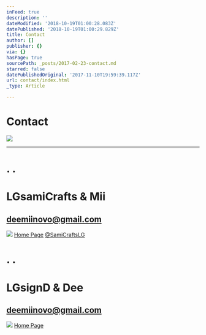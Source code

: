 ```yaml
---
inFeed: true
description: ''
dateModified: '2018-10-19T01:00:28.083Z'
datePublished: '2018-10-19T01:00:29.829Z'
title: Contact
author: []
publisher: {}
via: {}
hasPage: true
sourcePath: _posts/2017-02-23-contact.md
starred: false
datePublishedOriginal: '2017-11-10T19:59:39.117Z'
url: contact/index.html
_type: Article

---
```

# Contact
![](https://the-grid-user-content.s3-us-west-2.amazonaws.com/9e46b2a8-5199-4754-9a1a-753515b2e9ab.jpg)

---

# . .

# **LGsamiCrafts & Mii**

## deemiinovo@gmail.com
![](https://the-grid-user-content.s3-us-west-2.amazonaws.com/68032188-1e3f-47e1-b307-72ea7f80b8b4.jpg)
[Home Page][0]
[@SamiCraftsLG][1]

# . .

# **LGsignD & Dee**

## deemiinovo@gmail.com
![](https://the-grid-user-content.s3-us-west-2.amazonaws.com/e38aa4c6-29f3-42a4-973d-6a8cc169aaeb.jpg)
[Home Page][2]

[0]: https://thegrid.ai/lgsamicrafts/
[1]: https://twitter.com/SamiCraftsLG
[2]: https://thegrid.ai/lgsignd/